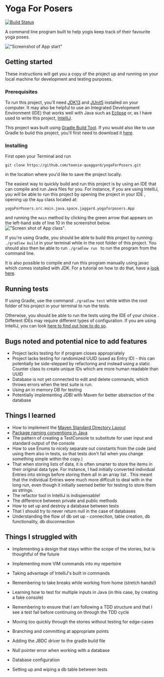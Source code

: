 # Yoga For Posers 
[![Build Status](https://travis-ci.org/teenie-quaggard/yogaForPosers.svg?branch=master)](https://travis-ci.org/teenie-quaggard/yogaForPosers)

A command line program built to help yogis keep track of their favourite yoga
 poses.
 
!["Screenshot of App start"](https://imgur.com/jxG12k0.jpg)

 ## Getting started
 These instructions will get you a copy of the project up and running on your local machine for development and testing purposes.

 ### Prerequisites
 To run this project, you'll need [JDK13](https://openjdk.java.net/projects/jdk/13/) 
 and [JUnit5](https://junit.org/junit5/) installed on your computer. It may
  also be helpful to use an Integrated Development Environment (IDE) that works
   well with Java such as [Eclipse](https://www.eclipse.org/downloads/packages/) 
  or, as I have used to write this project, [IntelliJ](https://www.jetbrains.com/idea/).
  
   This project was built using [Gradle Build Tool](https://gradle.org/). If you
    would also like to use Gradle to build this project, you'll first need to
     download it [here](https://gradle.org/install/). 
  
 ### Installing
 First open your Terminal and run 
 
 ```git clone https://github.com/teenie-quaggard/yogaForPosers.git```
 
 in the location where you'd like to save the project locally. 
 
 The easiest way to quickly build and run this project is by using an IDE that
  can compile and run Java files for you. For instance, if you are using
   IntelliJ, you will be able to run this project by opening the project in your IDE
  , opening up the ```App``` class located at: 
  
   ```yogaForPosers.src.main.java.space.jaggard.yogaforposers.App```
   
   and running the ```main``` method by clicking the green arrow that appears
    on the left-hand side of line 10 in the screenshot below.  
    !["Screen shot of App class"](https://imgur.com/Fx60bUY.jpg).

   If you're using Gradle, you should be able to build this project by
    running: ```./gradlew build``` in your terminal while in the root folder
     of this project. You should also then be able to run ```./gradlew run
     ``` to run the program from the command line.
     
   It is also possible to compile and run this program manually using javac
      which comes installed with JDK. For a tutorial on how to do that, have a 
   [look here](https://users.soe.ucsc.edu/~eaugusti/archive/102-winter16/misc/howToCompileAndRunFromCommandLine.html).
 
 ## Running tests
If using Gradle, use the command ```./gradlew test``` while within the root
 folder of his project in your terminal to run the tests.
 
 Otherwise, you should be able to run the tests using the IDE of your choice
. Different IDEs may require different types of configuration. If you are
  using IntelliJ, you can look [here to find out how to do so](https://www.jetbrains.com/help/idea/creating-run-debug-configuration-for-tests.html).

## Bugs noted and potential nice to add features
- Project lacks testing for if program closes appropriately
- Project lacks testing for randomized UUID (used as Entry ID) - this can
 potentially be side-stepped by refactoring and instead using a static Counter
  class to create unique IDs which are more human readable than UUID
- Database is not yet connected to edit and delete commands, which throws
 errors when the test suite is run. 
- Using an in memory DB for testing
- Potentially implementing JDBI with Maven for better abstraction of the
 database

 ## Things I learned
 - How to implement the [Maven Standard Directory Layout](https://maven.apache.org/guides/introduction/introduction-to-the-standard-directory-layout.html)
 - [Package naming conventions in Java](https://docs.oracle.com/javase/tutorial/java/package/namingpkgs.html)
 - The pattern of creating a TestConsole to substitute for user input and
  standard output of the console
- How to use Enums to nicely separate out constants from the code (and using
 them also in tests, so that tests don't fail when you change something
  simple within the copy.)
- That when storing lists of data, it is often smarter to store the
 items in their original data type. For instance, I had initially converted
  individual Entries into strings before storing them all in an array list
  . This meant that the individual Entries were much more difficult to deal
   with in the long run, even though it initially seemed better for testing
    to store them as strings.
- The refactor tool in IntelliJ is indispensable! 
- The difference between private and public methods 
- How to set up and destroy a database between tests
- That I should try to never return null in the case of databases
- Understanding the flow of db set up - connection, table creation, db
 functionality, db disconnection
 
 ## Things I struggled with
- Implementing a design that stays within the scope of the stories, but is
 thoughtful of the future
- Implementing more VIM commands into my repertoire
- Taking advantage of IntelliJ's built in commands
- Remembering to take breaks while working from home (stretch hands!)
- Learning how to test for multiple inputs in Java (in this case, by creating
 a fake console)
- Remembering to ensure that I am following a TDD structure and that I see a
  test fail before continuing on through the TDD cycle
- Moving too quickly through the stories without testing for edge-cases
- Branching and committing at appropriate points

- Adding the JBDC driver to the gradle build file
- Null pointer error when working with a database

- Database configuration 
- Setting up and wiping a db table between tests 
